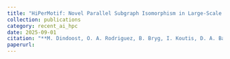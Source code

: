 ```yaml
---
title: "HiPerMotif: Novel Parallel Subgraph Isomorphism in Large-Scale Property Graphs"
collection: publications
category: recent_ai_hpc
date: 2025-09-01
citation: "**M. Dindoost, O. A. Rodriguez, B. Bryg, I. Koutis, D. A. Bader.** HiPerMotif: Novel Parallel Subgraph Isomorphism in Large-Scale Property Graphs. *IEEE HPEC 2025*."
paperurl:
---
```

